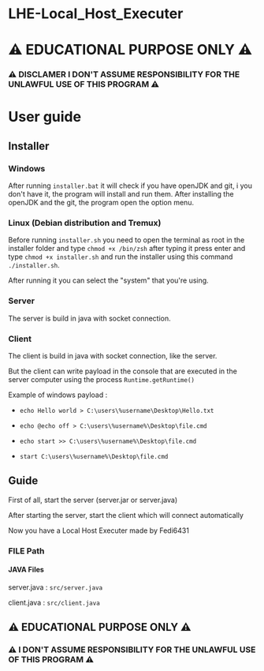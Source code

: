 # LHE-Local_Host_Executer
# ⚠ EDUCATIONAL PURPOSE ONLY ⚠ 
### ⚠ DISCLAMER I DON'T ASSUME RESPONSIBILITY FOR THE UNLAWFUL USE OF THIS PROGRAM ⚠ 
# User guide
## Installer
### Windows
After running `installer.bat` it will check if you have openJDK and git, i you don't have it, the program will install and run them.
After installing the openJDK and the git, the program open the option menu.

### Linux (Debian distribution and Tremux)
Before running `installer.sh` you need to open the terminal as root in the installer folder and type 
`chmod +x /bin/zsh` after typing it press enter and type `chmod +x installer.sh` and run the installer using this command `./installer.sh`.

After running it you can select the "system" that you're using.

### Server
The server is build in java with socket connection.

### Client
The client is build in java with socket connection, like the server.

But the client can write payload in the console that are executed in the server computer using the process `Runtime.getRuntime()`

Example of windows payload :

- `echo Hello world > C:\users\%username\Desktop\Hello.txt `

- `echo @echo off > C:\users\%username%\Desktop\file.cmd `

- `echo start >> C:\users\%username%\Desktop\file.cmd`  

- `start C:\users\%username%\Desktop\file.cmd`

## Guide
First of all, start the server (server.jar or server.java)

After starting the server, start the client which will connect automatically

Now you have a Local Host Executer made by Fedi6431

### FILE Path

#### JAVA Files
server.java : `src/server.java`

client.java : `src/client.java`

## ⚠ EDUCATIONAL PURPOSE ONLY ⚠ 
### ⚠ I DON'T ASSUME RESPONSIBILITY FOR THE UNLAWFUL USE OF THIS PROGRAM ⚠
